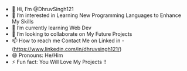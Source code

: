 - 👋 Hi, I’m @DhruvSingh121
- 👀 I’m interested in Learning New Programming Languages to Enhance My Skills
- 🌱 I’m currently learning Web Dev
- 💞️ I’m looking to collaborate on My Future Projects
- 📫 How to reach me Contact Me on Linked in -(https://www.linkedin.com/in/dhruvsingh121/)
- 😄 Pronouns: He/Him
- ⚡ Fun fact: You Will Love My Projects !!

<!---
DhruvSingh121/DhruvSingh121 is a ✨ special ✨ repository because its `README.md` (this file) appears on your GitHub profile.
You can click the Preview link to take a look at your changes.
--->
